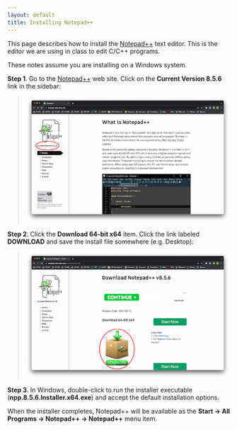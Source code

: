 ```yaml
---
layout: default
title: Installing Notepad++
---
```


This page describes how to install the [Notepad++](http://notepad-plus-plus.org) text editor. This is the editor we are using in class to edit C/C++ programs.

These notes assume you are installing on a Windows system.

**Step 1**. Go to the [Notepad++](http://notepad-plus-plus.org) web site. Click on the **Current Version 8.5.6** link in the sidebar:

> ![image](img/nppStep1.png)

**Step 2**. Click the **Download 64-bit x64** item. Click the link labeled **DOWNLOAD** and save the install file somewhere (e.g. Desktop):

> ![image](img/nppStep2.png)

**Step 3**. In Windows, double-click to run the installer executable (**npp.8.5.6.Installer.x64.exe**) and accept the default installation options.

When the installer completes, Notepad++ will be available as the **Start &rarr; All Programs &rarr; Notepad++ &rarr; Notepad++** menu item.
